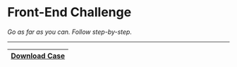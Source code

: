 # Front-End Challenge

*Go as far as you can. Follow step-by-step.*

---

| [Download Case](desafio.pdf) |
| :---: |